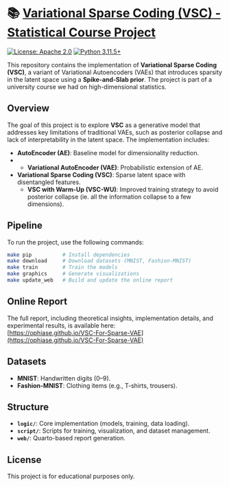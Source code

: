 # 📚 [Variational Sparse Coding (VSC) - Statistical Course Project](https://ophiase.github.io/VSC-For-Sparse-VAE)

[![License: Apache 2.0](https://img.shields.io/badge/License-Apache%202.0-green.svg)](https://opensource.org/licenses/Apache-2.0)
[![Python 3.11.5+](https://img.shields.io/badge/Python-3.11.5%2B-yellow.svg)](https://www.python.org/)


This repository contains the implementation of **Variational Sparse Coding (VSC)**, a variant of Variational Autoencoders (VAEs) that introduces sparsity in the latent space using a **Spike-and-Slab prior**. The project is part of a university course we had on high-dimensional statistics.

## Overview

The goal of this project is to explore **VSC** as a generative model that addresses key limitations of traditional VAEs, such as posterior collapse and lack of interpretability in the latent space. The implementation includes:

- **AutoEncoder (AE)**: Baseline model for dimensionality reduction.
- - **Variational AutoEncoder (VAE)**: Probabilistic extension of AE.
- **Variational Sparse Coding (VSC)**: Sparse latent space with disentangled features.
    - **VSC with Warm-Up (VSC-WU)**: Improved training strategy to avoid posterior collapse (ie. all the information collapse to a few dimensions).

## Pipeline

To run the project, use the following commands:

```bash
make pip          # Install dependencies
make download     # Download datasets (MNIST, Fashion-MNIST)
make train        # Train the models
make graphics     # Generate visualizations
make update_web   # Build and update the online report
```

## Online Report

The full report, including theoretical insights, implementation details, and experimental results, is available here:  
[https://ophiase.github.io/VSC-For-Sparse-VAE](https://ophiase.github.io/VSC-For-Sparse-VAE)

## Datasets

- **MNIST**: Handwritten digits (0–9).
- **Fashion-MNIST**: Clothing items (e.g., T-shirts, trousers).

## Structure

- **`logic/`**: Core implementation (models, training, data loading).
- **`script/`**: Scripts for training, visualization, and dataset management.
- **`web/`**: Quarto-based report generation.

## License

This project is for educational purposes only.

